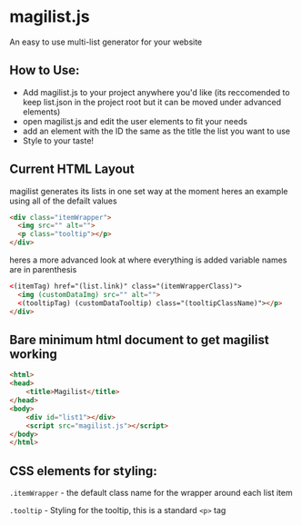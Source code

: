 # magilist.js 
An easy to use multi-list generator for your website

## How to Use:
* Add magilist.js to your project anywhere you'd like (its reccomended to keep list.json in the project root but it can be moved under advanced elements)
* open magilist.js and edit the user elements to fit your needs
* add an element with the ID the same as the title the list you want to use
* Style to your taste!

## Current HTML Layout
magilist generates its lists in one set way at the moment
heres an example using all of the defailt values
```HTML
<div class="itemWrapper">
  <img src="" alt="">
  <p class="tooltip"></p>
</div>
```

heres a more advanced look at where everything is added
variable names are in parenthesis
```HTML
<(itemTag) href="(list.link)" class="(itemWrapperClass)">
  <img (customDataImg) src="" alt="">
  <(tooltipTag) (customDataTooltip) class="(tooltipClassName)"></p>
</div>
```

## Bare minimum html document to get magilist working
```HTML
<html>
<head>
    <title>Magilist</title>
</head>
<body>
    <div id="list1"></div>
    <script src="magilist.js"></script>
</body>
</html>
```

## CSS elements for styling:

`.itemWrapper` - the default class name for the wrapper around each list item

`.tooltip` - Styling for the tooltip, this is a standard `<p>` tag
